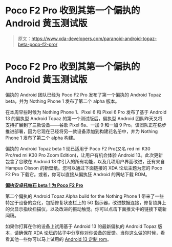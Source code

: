 # Poco F2 Pro 收到其第一个偏执的 Android 黄玉测试版

> 原文：<https://www.xda-developers.com/paranoid-android-topaz-beta-poco-f2-pro/>

# Poco F2 Pro 收到其第一个偏执的 Android 黄玉测试版

偏执的 Android 团队已经为 Poco F2 Pro 发布了第一个偏执的 Android Topaz beta，并为 Nothing Phone 1 发布了第二个 alpha 版本。

在本周早些时候为 Nothing Phone 1、Pixel 6 和 Pixel 6 Pro 发布了基于 Android 13 的偏执型 Android Topaz 的第一个测试版后，偏执型 Android 团队昨天又将支持扩展到了三款设备——谷歌 Pixel 6a、一加 9 和一加 9 Pro。该团队正在稳步推进部署，因为它现在已经将另一款设备添加到构建花名册中，并为 Nothing Phone 1 发布了第二个 alpha 构建。

偏执的 Android Topaz beta 1 现已适用于 Poco F2 Pro(又名 red mi K30 Pro/red mi K30 Pro Zoom Edition)，让用户有机会体验 Android 13。此次更新包含了谷歌在 Android 13 中引入的所有功能，以及几项用户界面改进，还有来自 Hampus Olsson 的新壁纸。您可以通过下面链接的 XDA 论坛主题为您的 Poco F2 Pro 下载它。或者，你可以直接从偏执狂 Android 的网站下载 ROM。

**[偏执安卓托帕石 beta 1 为 Poco F2 Pro](https://forum.xda-developers.com/t/rom-t-official-paranoid-android-topaz-beta-1-poco-f2-pro-redmi-k30-pro-redmi-k30-pro-zoom-edition-lmi-lmipro.4507895/)**

第二个偏执的 Android Topaz Alpha build for the Nothing Phone 1 带来了一些特定于设备的变化，包括修复状态栏上的 5G 指示器，改进数据连接，修复锁屏上的欠显示指纹扫描仪，以及改进的振动触觉。你可以点击下面推文中的链接下载新闻稿。

如果你打算在你的设备上试用基于 Android 13 的最新偏执的 Android Topaz 版本，请确保在 XDA 论坛的帖子中分享你对你设备的反馈。当你这么做的时候，看看其他一些你可以马上试用的 [Android 13 定制 rom](https://www.xda-developers.com/android-13-custom-rom-list/)。